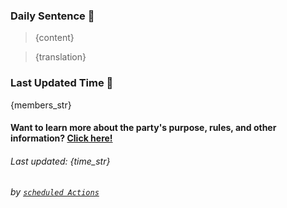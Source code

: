 ### Daily Sentence 🌹

> {content}

> {translation}

### Last Updated Time 👀

{members_str}

#### Want to learn more about the party's purpose, rules, and other information? [Click here!](https://github.com/Delta-Water/Habitica-Party/blob/main/documents/party_description.md)

###### Last updated: {time_str}

###### by [`scheduled Actions`](https://github.com/Delta-Water/Habitica-Party/blob/main/documents/party_description.md)